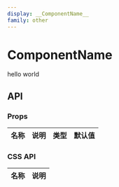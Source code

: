 ```yaml
---
display: __ComponentName__
family: other
---
```


# __ComponentName__

hello world


## API

### Props

|名称 | 说明 | 类型 | 默认值 |
|:---------------|:--------|:----|:----------|


### CSS API

| 名称 | 说明 |
|:---------------|:--------|
